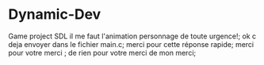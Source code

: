 # Dynamic-Dev
Game project SDL
il me faut l'animation personnage de toute urgence!;
ok c deja envoyer dans le fichier main.c;
merci pour cette réponse rapide;
merci pour votre merci ;
de rien pour votre merci de mon merci;
